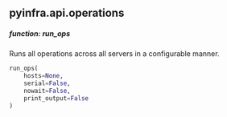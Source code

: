 ## pyinfra.api.operations


##### function: run_ops

Runs all operations across all servers in a configurable manner.

```py
run_ops(
    hosts=None,
    serial=False,
    nowait=False,
    print_output=False
)
```
